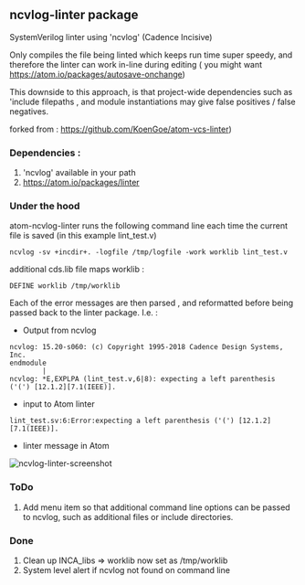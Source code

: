 ## ncvlog-linter package


SystemVerilog linter using 'ncvlog' (Cadence Incisive) 

Only compiles the file being linted which keeps run time super speedy, and therefore the linter can work in-line during editing  ( you might want https://atom.io/packages/autosave-onchange)

This downside to this approach, is that project-wide dependencies such as  'include filepaths , and module instantiations may give false positives / false negatives.

forked from :  https://github.com/KoenGoe/atom-vcs-linter)

### Dependencies :

1. 'ncvlog' available in your path
1. https://atom.io/packages/linter

### Under the hood

atom-ncvlog-linter runs the following command line each time the current file is saved (in this example lint_test.v)

```
ncvlog -sv +incdir+. -logfile /tmp/logfile -work worklib lint_test.v
```
additional cds.lib file maps worklib :
```
DEFINE worklib /tmp/worklib
```


Each of the error messages are then parsed , and reformatted before being passed back to the linter package. I.e. :  

* Output from ncvlog 

```
ncvlog: 15.20-s060: (c) Copyright 1995-2018 Cadence Design Systems, Inc.
endmodule 
        |
ncvlog: *E,EXPLPA (lint_test.v,6|8): expecting a left parenthesis ('(') [12.1.2][7.1(IEEE)].
```

* input to Atom linter

```
lint_test.sv:6:Error:expecting a left parenthesis ('(') [12.1.2][7.1(IEEE)].
```

* linter message in Atom

![ncvlog-linter-screenshot](https://user-images.githubusercontent.com/68588485/91172343-ed2f2800-e6d3-11ea-8c56-accab977e416.png)

### ToDo

1. Add menu item so that additional command line options can be passed to ncvlog, such as additional files or include directories.

### Done 
1. Clean up INCA_libs => worklib now set as /tmp/worklib
1. System level alert if ncvlog not found on command line
